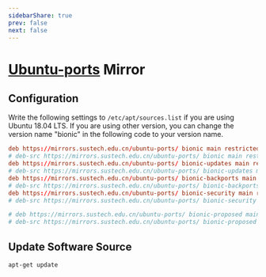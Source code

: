 ```yaml
---
sidebarShare: true
prev: false
next: false
---
```


# [Ubuntu-ports](/ubuntu-ports/) Mirror

## Configuration

Write the following settings to `/etc/apt/sources.list` if you are using Ubuntu 18.04 LTS. If you are using other version, you can change the version name "bionic" in the following code to your version name.

``` toml
deb https://mirrors.sustech.edu.cn/ubuntu-ports/ bionic main restricted universe multiverse
# deb-src https://mirrors.sustech.edu.cn/ubuntu-ports/ bionic main restricted universe multiverse
deb https://mirrors.sustech.edu.cn/ubuntu-ports/ bionic-updates main restricted universe multiverse
# deb-src https://mirrors.sustech.edu.cn/ubuntu-ports/ bionic-updates main restricted universe multiverse
deb https://mirrors.sustech.edu.cn/ubuntu-ports/ bionic-backports main restricted universe multiverse
# deb-src https://mirrors.sustech.edu.cn/ubuntu-ports/ bionic-backports main restricted universe multiverse
deb https://mirrors.sustech.edu.cn/ubuntu-ports/ bionic-security main restricted universe multiverse
# deb-src https://mirrors.sustech.edu.cn/ubuntu-ports/ bionic-security main restricted universe multiverse

# deb https://mirrors.sustech.edu.cn/ubuntu-ports/ bionic-proposed main restricted universe multiverse
# deb-src https://mirrors.sustech.edu.cn/ubuntu-ports/ bionic-proposed main restricted universe multiverse
```

## Update Software Source

``` sh
apt-get update
```
